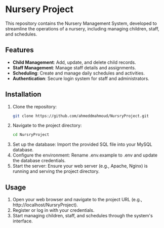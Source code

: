 # Nursery Project

This repository contains the Nursery Management System, developed to streamline the operations of a nursery, including managing children, staff, and schedules.

## Features

- **Child Management**: Add, update, and delete child records.
- **Staff Management**: Manage staff details and assignments.
- **Scheduling**: Create and manage daily schedules and activities.
- **Authentication**: Secure login system for staff and administrators.

## Installation

1. Clone the repository:
   ```bash
   git clone https://github.com/ahmeddmahmoud/NursryProject.git
2. Navigate to the project directory:
   ```bash
   cd NursryProject
3. Set up the database:
   Import the provided SQL file into your MySQL database.
4. Configure the environment:
   Rename .env.example to .env and update the database credentials.
5. Start the server:
   Ensure your web server (e.g., Apache, Nginx) is running and serving the project directory.

## Usage

1. Open your web browser and navigate to the project URL (e.g., http://localhost/NursryProject).
2. Register or log in with your credentials.
3. Start managing children, staff, and schedules through the system's interface.
